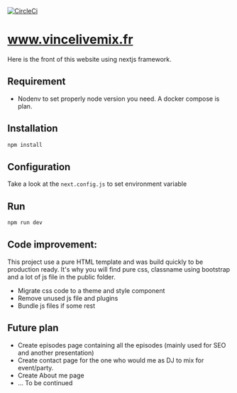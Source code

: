 [![CircleCi](https://circleci.com/gh/vschoener/front.vincelivemix/tree/master.svg?style=svg)](https://circleci.com/gh/vschoener/front.vincelivemix)

# www.vincelivemix.fr

Here is the front of this website using nextjs framework.

## Requirement

- Nodenv to set properly node version you need. A docker compose is plan.

## Installation

```bash
npm install
```

## Configuration

Take a look at the `next.config.js` to set environment variable

## Run

```bash
npm run dev
```

## Code improvement:

This project use a pure HTML template and was build quickly to be production ready. It's why you will find pure css, classname using bootstrap and a lot of js file in the public folder.

- Migrate css code to a theme and style component
- Remove unused js file and plugins
- Bundle js files if some rest

## Future plan

- Create episodes page containing all the episodes (mainly used for SEO and another presentation)
- Create contact page for the one who would me as DJ to mix for event/party.
- Create About me page
- ... To be continued
